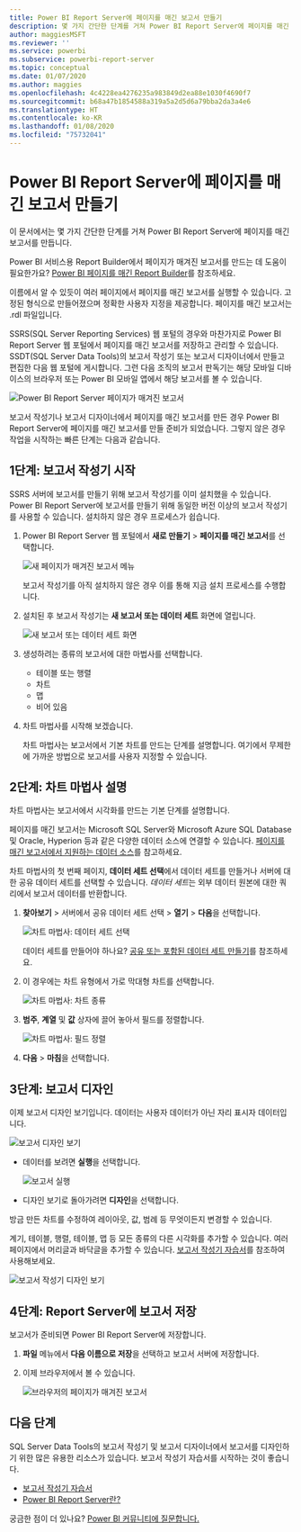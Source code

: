 ```yaml
---
title: Power BI Report Server에 페이지를 매긴 보고서 만들기
description: 몇 가지 간단한 단계를 거쳐 Power BI Report Server에 페이지를 매긴 보고서를 만드는 방법을 알아봅니다.
author: maggiesMSFT
ms.reviewer: ''
ms.service: powerbi
ms.subservice: powerbi-report-server
ms.topic: conceptual
ms.date: 01/07/2020
ms.author: maggies
ms.openlocfilehash: 4c4228ea4276235a983849d2ea88e1030f4690f7
ms.sourcegitcommit: b68a47b1854588a319a5a2d5d6a79bba2da3a4e6
ms.translationtype: HT
ms.contentlocale: ko-KR
ms.lasthandoff: 01/08/2020
ms.locfileid: "75732041"
---
```

# <a name="create-a-paginated-report-for-power-bi-report-server"></a>Power BI Report Server에 페이지를 매긴 보고서 만들기
이 문서에서는 몇 가지 간단한 단계를 거쳐 Power BI Report Server에 페이지를 매긴 보고서를 만듭니다.

Power BI 서비스용 Report Builder에서 페이지가 매겨진 보고서를 만드는 데 도움이 필요한가요? [Power BI 페이지를 매긴 Report Builder](../report-builder-power-bi.md)를 참조하세요.

이름에서 알 수 있듯이 여러 페이지에서 페이지를 매긴 보고서를 실행할 수 있습니다. 고정된 형식으로 만들어졌으며 정확한 사용자 지정을 제공합니다. 페이지를 매긴 보고서는 .rdl 파일입니다.

SSRS(SQL Server Reporting Services) 웹 포털의 경우와 마찬가지로 Power BI Report Server 웹 포털에서 페이지를 매긴 보고서를 저장하고 관리할 수 있습니다. SSDT(SQL Server Data Tools)의 보고서 작성기 또는 보고서 디자이너에서 만들고 편집한 다음 웹 포털에 게시합니다. 그런 다음 조직의 보고서 판독기는 해당 모바일 디바이스의 브라우저 또는 Power BI 모바일 앱에서 해당 보고서를 볼 수 있습니다.

![Power BI Report Server 페이지가 매겨진 보고서](media/quickstart-create-paginated-report/reportserver-paginated-report.png)

보고서 작성기나 보고서 디자이너에서 페이지를 매긴 보고서를 만든 경우 Power BI Report Server에 페이지를 매긴 보고서를 만들 준비가 되었습니다. 그렇지 않은 경우 작업을 시작하는 빠른 단계는 다음과 같습니다.

## <a name="step-1-start-report-builder"></a>1단계: 보고서 작성기 시작
SSRS 서버에 보고서를 만들기 위해 보고서 작성기를 이미 설치했을 수 있습니다. Power BI Report Server에 보고서를 만들기 위해 동일한 버전 이상의 보고서 작성기를 사용할 수 있습니다. 설치하지 않은 경우 프로세스가 쉽습니다.

1. Power BI Report Server 웹 포털에서 **새로 만들기** > **페이지를 매긴 보고서**를 선택합니다.
   
    ![새 페이지가 매겨진 보고서 메뉴](media/quickstart-create-paginated-report/reportserver-new-paginated-report-menu.png)
   
    보고서 작성기를 아직 설치하지 않은 경우 이를 통해 지금 설치 프로세스를 수행합니다.
2. 설치된 후 보고서 작성기는 **새 보고서 또는 데이터 세트** 화면에 열립니다.
   
    ![새 보고서 또는 데이터 세트 화면](media/quickstart-create-paginated-report/reportserver-paginated-new-report-screen.png)
3. 생성하려는 종류의 보고서에 대한 마법사를 선택합니다.
   
   * 테이블 또는 행렬
   * 차트
   * 맵
   * 비어 있음
4. 차트 마법사를 시작해 보겠습니다.
   
    차트 마법사는 보고서에서 기본 차트를 만드는 단계를 설명합니다. 여기에서 무제한에 가까운 방법으로 보고서를 사용자 지정할 수 있습니다.

## <a name="step-2-go-through-the-chart-wizard"></a>2단계: 차트 마법사 설명
차트 마법사는 보고서에서 시각화를 만드는 기본 단계를 설명합니다.

페이지를 매긴 보고서는 Microsoft SQL Server와 Microsoft Azure SQL Database 및 Oracle, Hyperion 등과 같은 다양한 데이터 소스에 연결할 수 있습니다. [페이지를 매긴 보고서에서 지원하는 데이터 소스](connect-data-sources.md)를 참고하세요.

차트 마법사의 첫 번째 페이지, **데이터 세트 선택**에서 데이터 세트를 만들거나 서버에 대한 공유 데이터 세트를 선택할 수 있습니다. *데이터 세트*는 외부 데이터 원본에 대한 쿼리에서 보고서 데이터를 반환합니다.

1. **찾아보기** &gt; 서버에서 공유 데이터 세트 선택 &gt; **열기** > **다음**을 선택합니다.
   
    ![차트 마법사: 데이터 세트 선택](media/quickstart-create-paginated-report/reportserver-paginated-choose-dataset.png)
   
     데이터 세트를 만들어야 하나요? [공유 또는 포함된 데이터 세트 만들기](https://docs.microsoft.com/sql/reporting-services/report-data/create-a-shared-dataset-or-embedded-dataset-report-builder-and-ssrs)를 참조하세요.
2. 이 경우에는 차트 유형에서 가로 막대형 차트를 선택합니다.
   
    ![차트 마법사: 차트 종류](media/quickstart-create-paginated-report/reportserver-paginated-choose-chart-type.png)
3. **범주**, **계열** 및 **값** 상자에 끌어 놓아서 필드를 정렬합니다.
   
    ![차트 마법사: 필드 정렬](media/quickstart-create-paginated-report/reportserver-paginated-arrange-fields.png)
4. **다음** > **마침**을 선택합니다.

## <a name="step-3-design-your-report"></a>3단계: 보고서 디자인
이제 보고서 디자인 보기입니다. 데이터는 사용자 데이터가 아닌 자리 표시자 데이터입니다.

![보고서 디자인 보기](media/quickstart-create-paginated-report/reportserver-paginated-preview-report.png)

* 데이터를 보려면 **실행**을 선택합니다.
  
     ![보고서 실행](media/quickstart-create-paginated-report/reportserver-paginated-run-report.png)
* 디자인 보기로 돌아가려면 **디자인**을 선택합니다.

방금 만든 차트를 수정하여 레이아웃, 값, 범례 등 무엇이든지 변경할 수 있습니다.

계기, 테이블, 행렬, 테이블, 맵 등 모든 종류의 다른 시각화를 추가할 수 있습니다. 여러 페이지에서 머리글과 바닥글을 추가할 수 있습니다. [보고서 작성기 자습서](https://docs.microsoft.com/sql/reporting-services/report-builder-tutorials)를 참조하여 사용해보세요.

![보고서 작성기 디자인 보기](media/quickstart-create-paginated-report/reportserver-paginated-finished-design-report.png)

## <a name="step-4-save-your-report-to-the-report-server"></a>4단계: Report Server에 보고서 저장
보고서가 준비되면 Power BI Report Server에 저장합니다.

1. **파일** 메뉴에서 **다음 이름으로 저장**을 선택하고 보고서 서버에 저장합니다. 
2. 이제 브라우저에서 볼 수 있습니다.
   
    ![브라우저의 페이지가 매겨진 보고서](media/quickstart-create-paginated-report/reportserver-paginated-report.png)

## <a name="next-steps"></a>다음 단계
SQL Server Data Tools의 보고서 작성기 및 보고서 디자이너에서 보고서를 디자인하기 위한 많은 유용한 리소스가 있습니다. 보고서 작성기 자습서를 시작하는 것이 좋습니다.

* [보고서 작성기 자습서](https://docs.microsoft.com/sql/reporting-services/report-builder-tutorials)
* [Power BI Report Server란?](get-started.md)  

궁금한 점이 더 있나요? [Power BI 커뮤니티에 질문합니다.](https://community.powerbi.com/)

